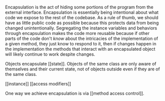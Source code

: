 Encapsulation is the act of hiding some portions of the program from the external interface. Encapsulation is essentially being intentional about what code we expose to the rest of the codebase. As a rule of thumb, we should have as little public code as possible because this protects data from being changed unintentionally. Segregating the instance variables and behaviors through encapsulation makes the code more reusable because if other parts of the code don't _know_ about the intricacies of the implementation of a given method, they just know to respond to it, then if changes happen in the implementation the methods that interact with an encapsulated object will likely continue to work despite changes. 

Objects encapsulate [[state]]. Objects of the same class are only aware of themselves and their current state, not of objects outside even if they are of the same class. 

[[instance]]
[[access modifiers]]

One way we achieve encapsulation is via [[method access control]].